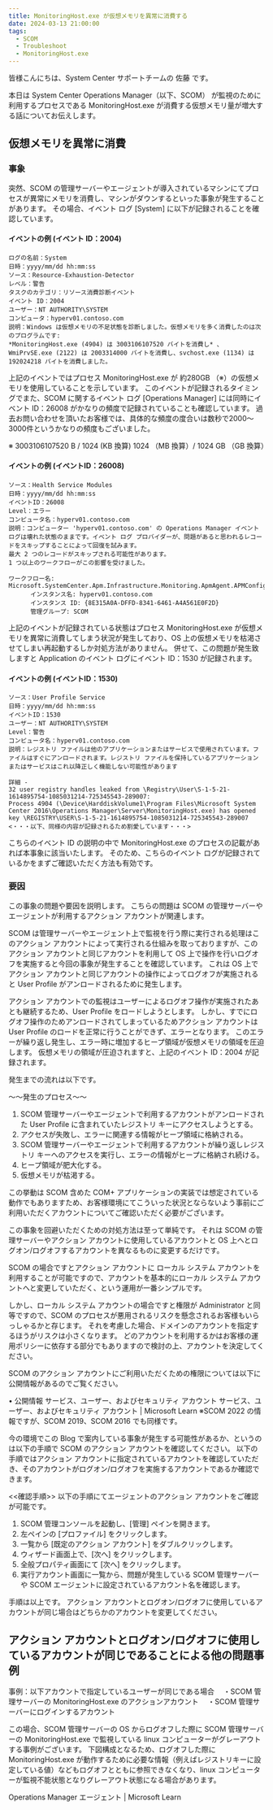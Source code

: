 ```yaml
---
title: MonitoringHost.exe が仮想メモリを異常に消費する
date: 2024-03-13 21:00:00
tags:
  - SCOM
  - Troubleshoot
  - MonitoringHost.exe
---
```


<!-- more -->
皆様こんにちは、System Center サポートチームの 佐藤 です。

本日は System Center Operations Manager（以下、SCOM） が監視のために利用するプロセスである MonitoringHost.exe が消費する仮想メモリ量が増大する話についてお伝えします。

## 仮想メモリを異常に消費
### 事象
突然、SCOM の管理サーバーやエージェントが導入されているマシンにてプロセスが異常にメモリを消費し、マシンがダウンするといった事象が発生することがあります。
その場合、イベント ログ [System] に以下が記録されることを確認しています。

#### イベントの例 (イベント ID：2004)
```
ログの名前：System
日時：yyyy/mm/dd hh:mm:ss 
ソース：Resource-Exhaustion-Detector
レベル：警告
タスクのカテゴリ：リソース消費診断イベント
イベント ID：2004
ユーザー：NT AUTHORITY\SYSTEM
コンピュータ：hyperv01.contoso.com
説明：Windows は仮想メモリの不足状態を診断しました。仮想メモリを多く消費したのは次のプログラムです:
*MonitoringHost.exe (4904) は 3003106107520 バイトを消費し* 、WmiPrvSE.exe (2122) は 2003314000 バイトを消費し、svchost.exe (1134) は 192024218 バイトを消費しました。
```

上記のイベントではプロセス MonitoringHost.exe が 約280GB （※）の仮想メモリを使用していることを示しています。
このイベントが記録されるタイミングでまた、SCOM に関するイベント ログ [Operations Manager] には同時にイベント ID：26008 がかなりの頻度で記録されていることも確認しています。
過去お問い合わせを頂いたお客様では、具体的な頻度の度合いは数秒で2000～3000件というかなりの頻度もございました。

※ 3003106107520 B / 1024 (KB 換算) 1024 （MB 換算）/ 1024 GB （GB 換算）

#### イベントの例 (イベントID：26008)

```
ソース：Health Service Modules
日時：yyyy/mm/dd hh:mm:ss
イベントID：26008
Level：エラー
コンピュータ名：hyperv01.contoso.com
説明：コンピューター 'hyperv01.contoso.com' の Operations Manager イベント ログは壊れた状態のままです。イベント ログ プロバイダーが、問題があると思われるレコードをスキップすることによって回復を試みます。
最大 2 つのレコードがスキップされる可能性があります。
1 つ以上のワークフローがこの影響を受けました。

ワークフロー名: Microsoft.SystemCenter.Apm.Infrastructure.Monitoring.ApmAgent.APMConfigurationConflict.Monitor
      インスタンス名: hyperv01.contoso.com
      インスタンス ID: {8E315A0A-DFFD-8341-6461-A4A561E0F2D}
      管理グループ: SCOM
```

上記のイベントが記録されている状態はプロセス MonitoringHost.exe が仮想メモリを異常に消費してしまう状況が発生しており、OS 上の仮想メモリを枯渇させてしまい再起動するしか対処方法がありません。
併せて、この問題が発生致しますと Application のイベント ログにイベント ID：1530 が記録されます。

#### イベントの例 (イベントID：1530)

```
ソース：User Profile Service
日時：yyyy/mm/dd hh:mm:ss
イベントID：1530
ユーザー：NT AUTHORITY\SYSTEM
Level：警告
コンピュータ名：hyperv01.contoso.com
説明：レジストリ ファイルは他のアプリケーションまたはサービスで使用されています。ファイルはすぐにアンロードされます。レジストリ ファイルを保持しているアプリケーションまたはサービスはこれ以降正しく機能しない可能性があります

詳細 -
32 user registry handles leaked from \Registry\User\S-1-5-21-1614895754-1085031214-725345543-289007:
Process 4904 (\Device\HarddiskVolume1\Program Files\Microsoft System Center 2016\Operations Manager\Server\MonitoringHost.exe) has opened key \REGISTRY\USER\S-1-5-21-1614895754-1085031214-725345543-289007
<・・・以下、同様の内容が記録されるため割愛しています・・・>
```

こちらのイベント ID の説明の中で MonitoringHost.exe  のプロセスの記載があれば本事象に該当いたします。
そのため、こちらのイベント ログが記録されているかをまずご確認いただく方法も有効です。


### 要因
この事象の問題や要因を説明します。
こちらの問題は SCOM の管理サーバーやエージェントが利用するアクション アカウントが関連します。

SCOM は管理サーバーやエージェント上で監視を行う際に実行される処理はこのアクション アカウントによって実行される仕組みを取っておりますが、このアクション アカウントと同じアカウントを利用して OS 上で操作を行いログオフを実施すると今回の事象が発生することを確認しています。
これは OS 上でアクション アカウントと同じアカウントの操作によってログオフが実施されると User Profile がアンロードされるために発生します。

アクション アカウントでの監視はユーザーによるログオフ操作が実施されたあとも継続するため、User Profile をロードしようとします。
しかし、すでにログオフ操作のためアンロードされてしまっているためアクション アカウントは User Profile のロードを正常に行うことができず、エラーとなります。
このエラーが繰り返し発生し、エラー時に増加するヒープ領域が仮想メモリの領域を圧迫します。
仮想メモリの領域が圧迫されますと、上記のイベント ID：2004 が記録されます。

発生までの流れは以下です。

～～発生のプロセス～～
1. SCOM 管理サーバーやエージェントで利用するアカウントがアンロードされた User Profile に含まれていたレジストリ キーにアクセスしようとする。
2. アクセスが失敗し、エラーに関連する情報がヒープ領域に格納される。
3. SCOM 管理サーバーやエージェントで利用するアカウントが繰り返しレジストリ キーへのアクセスを実行し、エラーの情報がヒープに格納され続ける。
4. ヒープ領域が肥大化する。
5. 仮想メモリが枯渇する。


この挙動は SCOM 含めた COM+ アプリケーションの実装では想定されている動作でもありますため、お客様環境にてこういった状況とならないよう事前にご利用いただくアカウントについてご確認いただく必要がございます。

この事象を回避いただくための対処方法は至って単純です。
それは SCOM の管理サーバーやアクション アカウントに使用しているアカウントと OS 上へとログオン/ログオフするアカウントを異なるものに変更するだけです。

SCOM の場合ですとアクション アカウントに ローカル システム アカウントを利用することが可能ですので、アカウントを基本的にローカル システム アカウントへと変更していただく、という運用が一番シンプルです。

しかし、ローカル システム アカウントの場合ですと権限が Administrator と同等ですので、SCOM のプロセスが悪用されるリスクを懸念されるお客様もいらっしゃるかと存じます。
それを考慮した場合、ドメインのアカウントを指定するほうがリスクは小さくなります。
どのアカウントを利用するかはお客様の運用ポリシーに依存する部分でもありますので検討の上、アカウントを決定してください。

SCOM のアクション アカウントにご利用いただくための権限については以下に公開情報があるのでご覧ください。

• 公開情報
サービス、ユーザー、およびセキュリティ アカウント
サービス、ユーザー、およびセキュリティ アカウント | Microsoft Learn
※SCOM 2022 の情報ですが、SCOM 2019、SCOM 2016 でも同様です。


今の環境でこの Blog で案内している事象が発生する可能性があるか、というのは以下の手順で SCOM のアクション アカウントを確認してください。
以下の手順ではアクション アカウントに指定されているアカウントを確認していただき、そのアカウントがログオン/ログオフを実施するアカウントであるか確認できます。

<<確認手順>>
以下の手順にてエージェントのアクション アカウントをご確認が可能です。

1. SCOM 管理コンソールを起動し、[管理] ペインを開きます。
2. 左ペインの [プロファイル] をクリックします。
3. 一覧から [既定のアクション アカウント] をダブルクリックします。
4. ウィザード画面上で、[次へ] をクリックします。
5. 全般プロパティ画面にて [次へ] をクリックします。
6. 実行アカウント画面に一覧から、問題が発生している SCOM 管理サーバー や SCOM エージェントに設定されているアカウント名を確認します。


手順は以上です。
アクション アカウントとログオン/ログオフに使用しているアカウントが同じ場合はどちらかのアカウントを変更してください。


## アクション アカウントとログオン/ログオフに使用しているアカウントが同じであることによる他の問題事例

事例：以下アカウントで指定しているユーザーが同じである場合
　・SCOM 管理サーバーの  MonitoringHost.exe のアクションアカウント
　・SCOM 管理サーバーにログインするアカウント

この場合、SCOM 管理サーバーの OS からログオフした際に SCOM 管理サーバーの  MonitoringHost.exe で監視している linux コンピューターがグレーアウトする事例がございます。
下図構成となるため、ログオフした際に MonitoringHost.exe が動作するために必要な情報（例えばレジストリキーに設定している値）などもログオフとともに参照できなくなり、linux コンピューターが監視不能状態となりグレーアウト状態になる場合があります。

Operations Manager エージェント | Microsoft Learn



